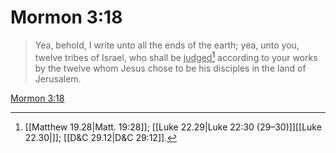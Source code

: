 # Mormon 3:18

> Yea, behold, I write unto all the ends of the earth; yea, unto you, twelve tribes of Israel, who shall be <u>judged</u>[^a] according to your works by the twelve whom Jesus chose to be his disciples in the land of Jerusalem.

[Mormon 3:18](https://www.churchofjesuschrist.org/study/scriptures/bofm/morm/3?lang=eng&id=p18#p18)


[^a]: [[Matthew 19.28|Matt. 19:28]]; [[Luke 22.29|Luke 22:30 (29–30)]][[Luke 22.30|]]; [[D&C 29.12|D&C 29:12]].  

